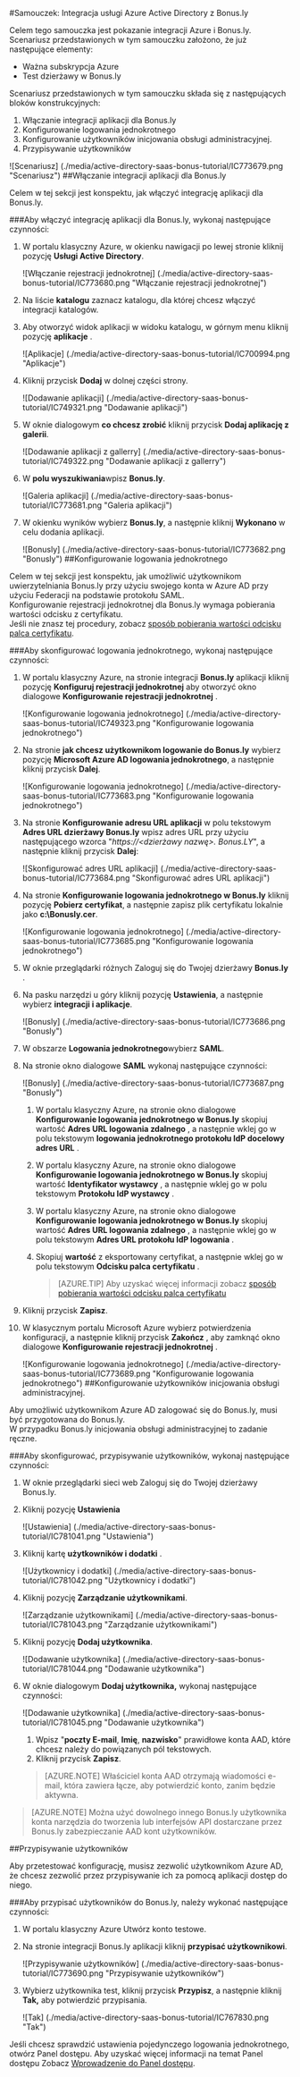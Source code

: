 <properties 
    pageTitle="Samouczek: Integracja usługi Azure Active Directory z Bonus.ly | Microsoft Azure" 
    description="Dowiedz się, jak użyć Bonus.ly z usługi Azure Active Directory w celu włączenia rejestracji jednokrotnej, automatycznego inicjowania obsługi administracyjnej i nie tylko!" 
    services="active-directory" 
    authors="jeevansd"  
    documentationCenter="na" 
    manager="femila"/>
<tags 
    ms.service="active-directory" 
    ms.devlang="na" 
    ms.topic="article" 
    ms.tgt_pltfrm="na" 
    ms.workload="identity" 
    ms.date="09/29/2016" 
    ms.author="jeedes" />

#<a name="tutorial-azure-active-directory-integration-with-bonusly"></a>Samouczek: Integracja usługi Azure Active Directory z Bonus.ly

Celem tego samouczka jest pokazanie integracji Azure i Bonus.ly. Scenariusz przedstawionych w tym samouczku założono, że już następujące elementy:

-   Ważna subskrypcja Azure
-   Test dzierżawy w Bonus.ly

Scenariusz przedstawionych w tym samouczku składa się z następujących bloków konstrukcyjnych:

1.  Włączanie integracji aplikacji dla Bonus.ly
2.  Konfigurowanie logowania jednokrotnego
3.  Konfigurowanie użytkowników inicjowania obsługi administracyjnej.
4.  Przypisywanie użytkowników

![Scenariusz] (./media/active-directory-saas-bonus-tutorial/IC773679.png "Scenariusz")
##<a name="enabling-the-application-integration-for-bonusly"></a>Włączanie integracji aplikacji dla Bonus.ly

Celem w tej sekcji jest konspektu, jak włączyć integrację aplikacji dla Bonus.ly.

###<a name="to-enable-the-application-integration-for-bonusly-perform-the-following-steps"></a>Aby włączyć integrację aplikacji dla Bonus.ly, wykonaj następujące czynności:

1.  W portalu klasyczny Azure, w okienku nawigacji po lewej stronie kliknij pozycję **Usługi Active Directory**.

    ![Włączanie rejestracji jednokrotnej] (./media/active-directory-saas-bonus-tutorial/IC773680.png "Włączanie rejestracji jednokrotnej")

2.  Na liście **katalogu** zaznacz katalogu, dla której chcesz włączyć integracji katalogów.

3.  Aby otworzyć widok aplikacji w widoku katalogu, w górnym menu kliknij pozycję **aplikacje** .

    ![Aplikacje] (./media/active-directory-saas-bonus-tutorial/IC700994.png "Aplikacje")

4.  Kliknij przycisk **Dodaj** w dolnej części strony.

    ![Dodawanie aplikacji] (./media/active-directory-saas-bonus-tutorial/IC749321.png "Dodawanie aplikacji")

5.  W oknie dialogowym **co chcesz zrobić** kliknij przycisk **Dodaj aplikację z galerii**.

    ![Dodawanie aplikacji z gallerry] (./media/active-directory-saas-bonus-tutorial/IC749322.png "Dodawanie aplikacji z gallerry")

6.  W **polu wyszukiwania**wpisz **Bonus.ly**.

    ![Galeria aplikacji] (./media/active-directory-saas-bonus-tutorial/IC773681.png "Galeria aplikacji")

7.  W okienku wyników wybierz **Bonus.ly**, a następnie kliknij **Wykonano** w celu dodania aplikacji.

    ![Bonusly] (./media/active-directory-saas-bonus-tutorial/IC773682.png "Bonusly")
##<a name="configuring-single-sign-on"></a>Konfigurowanie logowania jednokrotnego

Celem w tej sekcji jest konspektu, jak umożliwić użytkownikom uwierzytelniania Bonus.ly przy użyciu swojego konta w Azure AD przy użyciu Federacji na podstawie protokołu SAML.  
Konfigurowanie rejestracji jednokrotnej dla Bonus.ly wymaga pobierania wartości odcisku z certyfikatu.  
Jeśli nie znasz tej procedury, zobacz [sposób pobierania wartości odcisku palca certyfikatu](http://youtu.be/YKQF266SAxI).

###<a name="to-configure-single-sign-on-perform-the-following-steps"></a>Aby skonfigurować logowania jednokrotnego, wykonaj następujące czynności:

1.  W portalu klasyczny Azure, na stronie integracji **Bonus.ly** aplikacji kliknij pozycję **Konfiguruj rejestracji jednokrotnej** aby otworzyć okno dialogowe **Konfigurowanie rejestracji jednokrotnej** .

    ![Konfigurowanie logowania jednokrotnego] (./media/active-directory-saas-bonus-tutorial/IC749323.png "Konfigurowanie logowania jednokrotnego")

2.  Na stronie **jak chcesz użytkownikom logowanie do Bonus.ly** wybierz pozycję **Microsoft Azure AD logowania jednokrotnego**, a następnie kliknij przycisk **Dalej**.

    ![Konfigurowanie logowania jednokrotnego] (./media/active-directory-saas-bonus-tutorial/IC773683.png "Konfigurowanie logowania jednokrotnego")

3.  Na stronie **Konfigurowanie adresu URL aplikacji** w polu tekstowym **Adres URL dzierżawy Bonus.ly** wpisz adres URL przy użyciu następującego wzorca "*https://\<dzierżawy nazwę\>. Bonus.LY*", a następnie kliknij przycisk **Dalej**: 

    ![Skonfigurować adres URL aplikacji] (./media/active-directory-saas-bonus-tutorial/IC773684.png "Skonfigurować adres URL aplikacji")

4.  Na stronie **Konfigurowanie logowania jednokrotnego w Bonus.ly** kliknij pozycję **Pobierz certyfikat**, a następnie zapisz plik certyfikatu lokalnie jako **c:\\Bonusly.cer**.

    ![Konfigurowanie logowania jednokrotnego] (./media/active-directory-saas-bonus-tutorial/IC773685.png "Konfigurowanie logowania jednokrotnego")

5.  W oknie przeglądarki różnych Zaloguj się do Twojej dzierżawy **Bonus.ly** .

6.  Na pasku narzędzi u góry kliknij pozycję **Ustawienia**, a następnie wybierz **integracji i aplikacje**.

    ![Bonusly] (./media/active-directory-saas-bonus-tutorial/IC773686.png "Bonusly")

7.  W obszarze **Logowania jednokrotnego**wybierz **SAML**.

8.  Na stronie okno dialogowe **SAML** wykonaj następujące czynności:

    ![Bonusly] (./media/active-directory-saas-bonus-tutorial/IC773687.png "Bonusly")

    1.  W portalu klasyczny Azure, na stronie okno dialogowe **Konfigurowanie logowania jednokrotnego w Bonus.ly** skopiuj wartość **Adres URL logowania zdalnego** , a następnie wklej go w polu tekstowym **logowania jednokrotnego protokołu IdP docelowy adres URL** .
    2.  W portalu klasyczny Azure, na stronie okno dialogowe **Konfigurowanie logowania jednokrotnego w Bonus.ly** skopiuj wartość **Identyfikator wystawcy** , a następnie wklej go w polu tekstowym **Protokołu IdP wystawcy** .
    3.  W portalu klasyczny Azure, na stronie okno dialogowe **Konfigurowanie logowania jednokrotnego w Bonus.ly** skopiuj wartość **Adres URL logowania zdalnego** , a następnie wklej go w polu tekstowym **Adres URL protokołu IdP logowania** .
    4.  Skopiuj **wartość** z eksportowany certyfikat, a następnie wklej go w polu tekstowym **Odcisku palca certyfikatu** .

        >[AZURE.TIP] Aby uzyskać więcej informacji zobacz [sposób pobierania wartości odcisku palca certyfikatu](http://youtu.be/YKQF266SAxI)

9.  Kliknij przycisk **Zapisz**.

10. W klasycznym portalu Microsoft Azure wybierz potwierdzenia konfiguracji, a następnie kliknij przycisk **Zakończ** , aby zamknąć okno dialogowe **Konfigurowanie rejestracji jednokrotnej** .

    ![Konfigurowanie logowania jednokrotnego] (./media/active-directory-saas-bonus-tutorial/IC773689.png "Konfigurowanie logowania jednokrotnego")
##<a name="configuring-user-provisioning"></a>Konfigurowanie użytkowników inicjowania obsługi administracyjnej.

Aby umożliwić użytkownikom Azure AD zalogować się do Bonus.ly, musi być przygotowana do Bonus.ly.  
W przypadku Bonus.ly inicjowania obsługi administracyjnej to zadanie ręczne.

###<a name="to-configure-user-provisioning-perform-the-following-steps"></a>Aby skonfigurować, przypisywanie użytkowników, wykonaj następujące czynności:

1.  W oknie przeglądarki sieci web Zaloguj się do Twojej dzierżawy Bonus.ly.

2.  Kliknij pozycję **Ustawienia**

    ![Ustawienia] (./media/active-directory-saas-bonus-tutorial/IC781041.png "Ustawienia")

3.  Kliknij kartę **użytkowników i dodatki** .

    ![Użytkownicy i dodatki] (./media/active-directory-saas-bonus-tutorial/IC781042.png "Użytkownicy i dodatki")

4.  Kliknij pozycję **Zarządzanie użytkownikami**.

    ![Zarządzanie użytkownikami] (./media/active-directory-saas-bonus-tutorial/IC781043.png "Zarządzanie użytkownikami")

5.  Kliknij pozycję **Dodaj użytkownika**.

    ![Dodawanie użytkownika] (./media/active-directory-saas-bonus-tutorial/IC781044.png "Dodawanie użytkownika")

6.  W oknie dialogowym **Dodaj użytkownika,** wykonaj następujące czynności:

    ![Dodawanie użytkownika] (./media/active-directory-saas-bonus-tutorial/IC781045.png "Dodawanie użytkownika")

    1.  Wpisz "**poczty E-mail**, **Imię**, **nazwisko**" prawidłowe konta AAD, które chcesz należy do powiązanych pól tekstowych.
    2.  Kliknij przycisk **Zapisz**.

    >[AZURE.NOTE] Właściciel konta AAD otrzymają wiadomości e-mail, która zawiera łącze, aby potwierdzić konto, zanim będzie aktywna.

>[AZURE.NOTE] Można użyć dowolnego innego Bonus.ly użytkownika konta narzędzia do tworzenia lub interfejsów API dostarczane przez Bonus.ly zabezpieczanie AAD kont użytkowników.

##<a name="assigning-users"></a>Przypisywanie użytkowników

Aby przetestować konfigurację, musisz zezwolić użytkownikom Azure AD, że chcesz zezwolić przez przypisywanie ich za pomocą aplikacji dostęp do niego.

###<a name="to-assign-users-to-bonusly-perform-the-following-steps"></a>Aby przypisać użytkowników do Bonus.ly, należy wykonać następujące czynności:

1.  W portalu klasyczny Azure Utwórz konto testowe.

2.  Na stronie integracji Bonus.ly aplikacji kliknij **przypisać użytkownikowi**.

    ![Przypisywanie użytkowników] (./media/active-directory-saas-bonus-tutorial/IC773690.png "Przypisywanie użytkowników")

3.  Wybierz użytkownika test, kliknij przycisk **Przypisz**, a następnie kliknij **Tak,** aby potwierdzić przypisania.

    ![Tak] (./media/active-directory-saas-bonus-tutorial/IC767830.png "Tak")

Jeśli chcesz sprawdzić ustawienia pojedynczego logowania jednokrotnego, otwórz Panel dostępu. Aby uzyskać więcej informacji na temat Panel dostępu Zobacz [Wprowadzenie do Panel dostępu](active-directory-saas-access-panel-introduction.md).
